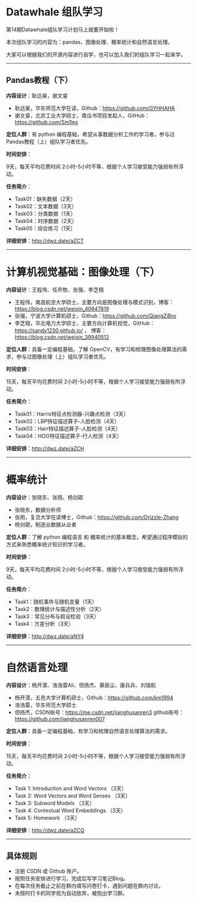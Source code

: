 # Datawhale 组队学习

第14期Datawhale组队学习计划马上就要开始啦！

本次组队学习的内容为：pandas、图像处理、概率统计和自然语言处理。


大家可以根据我们的开源内容进行自学，也可以加入我们的组队学习一起来学。






---
## Pandas教程（下） 

**内容设计**：耿远昊，谢文睿

- 耿远昊，华东师范大学在读，Github：https://github.com/GYHHAHA
- 谢文睿，北京工业大学硕士，南瓜书项目发起人，GitHub：https://github.com/Sm1les


**定位人群**：有 python 编程基础，希望从事数据分析工作的学习者，参与过Pandas教程（上）组队学习者优先。

**时间安排**：

9天，每天平均花费时间 2小时-5小时不等，根据个人学习接受能力强弱有所浮动。

**任务简介**：

- Task01：缺失数据（2天）
- Task02：文本数据（3天）
- Task03：分类数据（1天）
- Task04：时序数据（2天）
- Task05：综合练习（1天）

**详细安排**：http://dwz.date/aZCT




---
# 计算机视觉基础：图像处理（下）

**内容设计**：王程伟、任乔牧、张强、李芝翔

- 王程伟，南昌航空大学硕士，主要方向是图像处理与模式识别，博客：https://blog.csdn.net/weixin_40647819
- 张强，宁波大学计算机硕士，Github：https://github.com/QiangZiBro
- 李芝翔，华北电力大学硕士，主要方向计算机视觉，GitHub：https://sandy1230.github.io/ ， 博客：https://blog.csdn.net/weixin_39940512

**定位人群**：具备一定编程基础，了解 OpenCV，有学习和梳理图像处理算法的需求，参与过图像处理（上）组队学习者优先。

**时间安排**：

15天，每天平均花费时间 2小时-5小时不等，根据个人学习接受能力强弱有所浮动。

**任务简介**：

- Task01：Harris特征点检测器-兴趣点检测（3天）
- Task02：LBP特征描述算子-人脸检测（4天）
- Task03：Harr特征描述算子-人脸检测（4天）
- Task04：HOG特征描述算子-行人检测（4天）

**详细安排**：http://dwz.date/aZCH


---
# 概率统计

**内容设计**：张晓东、张雨、杨剑砺
- 张晓东，数据分析师
- 张雨，复旦大学在读博士，Github：https://github.com/Drizzle-Zhang
- 杨剑砺，制造业数据从业者

**定位人群**：了解 python 编程语言 和 概率统计的基本概念，希望通过程序模拟的方式来熟悉概率统计知识的学习者。

**时间安排**：

9天，每天平均花费时间 2小时-5小时不等，根据个人学习接受能力强弱有所浮动。

**任务简介**：
- Task1：随机事件与随机变量（1天）
- Task2：数理统计与描述性分析（2天）
- Task3：常见分布与假设检验（3天）
- Task4：方差分析（3天）

**详细安排**：http://dwz.date/aNY4


---
# 自然语言处理

**内容设计**：杨开漠、浩浩雷Ali、但扬杰、慕辰尘、康兵兵、刘瑞航

- 杨开漠，五邑大学计算机硕士，Github：https://github.com/km1994
- 浩浩雷，华东师范大学硕士
- 但扬杰，CSDN账号：https://me.csdn.net/jianghusanren3   github账号：https://github.com/jianghusanren007

**定位人群**：具备一定编程基础，有学习和梳理自然语言处理算法的需求。

**时间安排**：

15天，每天平均花费时间 2小时-5小时不等，根据个人学习接受能力强弱有所浮动。

**任务简介**：
- Task 1: Introduction and Word Vectors （3天）
- Task 2: Word Vectors and Word Senses （3天）
- Task 3: Subword Models （3天）
- Task 4: Contextual Word Embeddings （3天）
- Task 5: Homework （3天）

**详细安排**：http://dwz.date/aZCQ



---
## 具体规则
- 注册 CSDN 或 Github 账户。
- 按照任务安排进行学习，完成后写学习笔记Blog。
- 在每次任务截止之前在群内填写问卷打卡，遇到问题在群内讨论。
- 未按时打卡的同学视为自动放弃，被抱出学习群。